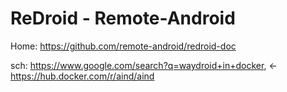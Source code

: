 # ReDroid - Remote-Android
Home: https://github.com/remote-android/redroid-doc

sch: https://www.google.com/search?q=waydroid+in+docker, &lt;- https://hub.docker.com/r/aind/aind
